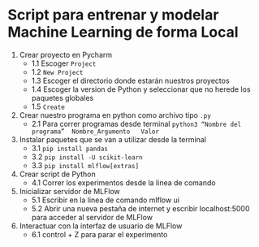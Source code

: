 # Script para entrenar y modelar Machine Learning de forma Local #

1. Crear proyecto en Pycharm
	- 1.1 Escoger `Project`
	- 1.2 `New Project`
	- 1.3 Escoger el directorio donde estarán nuestros proyectos
	- 1.4 Escoger la version de Python y seleccionar que no herede los paquetes globales
	- 1.5 `Create`
2. Crear nuestro programa en python como archivo tipo `.py`
	- 2.1 Para correr programas desde terminal `python3 “Nombre del programa”  Nombre_Argumento   Valor`
3. Instalar paquetes que se van a utilizar desde la terminal
	- 3.1 `pip install pandas`
	- 3.2 `pip install -U scikit-learn`
	- 3.3 `pip install mlflow[extras]`
4. Crear script de Python
	- 4.1 Correr los experimentos desde la linea de comando
5. Inicializar servidor de MLFlow
	- 5.1 Escribir en la linea de comando mlflow ui
	- 5.2 Abrir una nueva pestaña de internet y escribir localhost:5000 para acceder al servidor de MLFlow
6. Interactuar con la interfaz de usuario de MLFlow
	- 6.1 control + Z para parar el experimento

